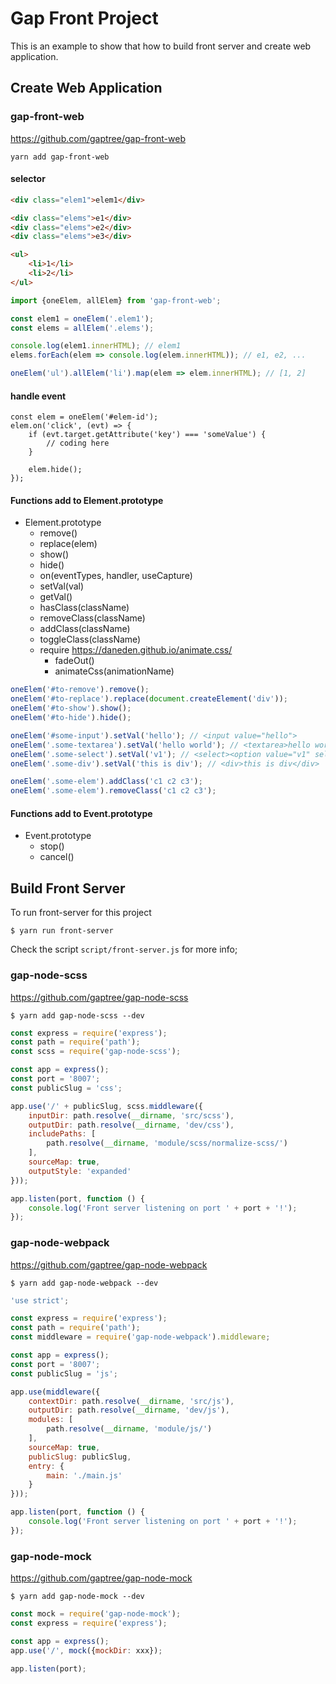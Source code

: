 # Gap Front Project

This is an example to show that how to build front server and create web application.

## Create Web Application

### gap-front-web

<https://github.com/gaptree/gap-front-web>

```
yarn add gap-front-web
```

#### selector

```html
<div class="elem1">elem1</div>

<div class="elems">e1</div>
<div class="elems">e2</div>
<div class="elems">e3</div>

<ul>
    <li>1</li>
    <li>2</li>
</ul>
```

```javascript
import {oneElem, allElem} from 'gap-front-web';

const elem1 = oneElem('.elem1');
const elems = allElem('.elems');

console.log(elem1.innerHTML); // elem1
elems.forEach(elem => console.log(elem.innerHTML)); // e1, e2, ...

oneElem('ul').allElem('li').map(elem => elem.innerHTML); // [1, 2]
```

#### handle event

```
const elem = oneElem('#elem-id');
elem.on('click', (evt) => {
    if (evt.target.getAttribute('key') === 'someValue') {
        // coding here
    }

    elem.hide();
});
```

#### Functions add to Element.prototype

- Element.prototype
    - remove()
    - replace(elem)
    - show()
    - hide()
    - on(eventTypes, handler, useCapture)
    - setVal(val)
    - getVal()
    - hasClass(className)
    - removeClass(className)
    - addClass(className)
    - toggleClass(className)
    - require <https://daneden.github.io/animate.css/>
        - fadeOut()
        - animateCss(animationName)

```javascript
oneElem('#to-remove').remove();
oneElem('#to-replace').replace(document.createElement('div'));
oneElem('#to-show').show();
oneElem('#to-hide').hide();

oneElem('#some-input').setVal('hello'); // <input value="hello">
oneElem('.some-textarea').setVal('hello world'); // <textarea>hello world</textarea>
oneElem('.some-select').setVal('v1'); // <select><option value="v1" selected="selected">text1</option> <option></option></select>
oneElem('.some-div').setVal('this is div'); // <div>this is div</div>

oneElem('.some-elem').addClass('c1 c2 c3');
oneElem('.some-elem').removeClass('c1 c2 c3');
```

#### Functions add to Event.prototype

- Event.prototype
    - stop()
    - cancel()



## Build Front Server

To run front-server for this project

```
$ yarn run front-server
```

Check the script `script/front-server.js` for more info;

### gap-node-scss

<https://github.com/gaptree/gap-node-scss>

```
$ yarn add gap-node-scss --dev
```

```javascript
const express = require('express');
const path = require('path');
const scss = require('gap-node-scss');

const app = express();
const port = '8007';
const publicSlug = 'css';

app.use('/' + publicSlug, scss.middleware({
    inputDir: path.resolve(__dirname, 'src/scss'),
    outputDir: path.resolve(__dirname, 'dev/css'),
    includePaths: [
        path.resolve(__dirname, 'module/scss/normalize-scss/')
    ],
    sourceMap: true,
    outputStyle: 'expanded'
}));

app.listen(port, function () {
    console.log('Front server listening on port ' + port + '!');
});
```

### gap-node-webpack

<https://github.com/gaptree/gap-node-webpack>

```
$ yarn add gap-node-webpack --dev
```

```javascript
'use strict';

const express = require('express');
const path = require('path');
const middleware = require('gap-node-webpack').middleware;

const app = express();
const port = '8007';
const publicSlug = 'js';

app.use(middleware({
    contextDir: path.resolve(__dirname, 'src/js'),
    outputDir: path.resolve(__dirname, 'dev/js'),
    modules: [
        path.resolve(__dirname, 'module/js/')
    ],
    sourceMap: true,
    publicSlug: publicSlug,
    entry: {
        main: './main.js'
    }
}));

app.listen(port, function () {
    console.log('Front server listening on port ' + port + '!');
});
```

### gap-node-mock

<https://github.com/gaptree/gap-node-mock>

```
$ yarn add gap-node-mock --dev
```


```javascript
const mock = require('gap-node-mock');
const express = require('express');

const app = express();
app.use('/', mock({mockDir: xxx});

app.listen(port);
```

